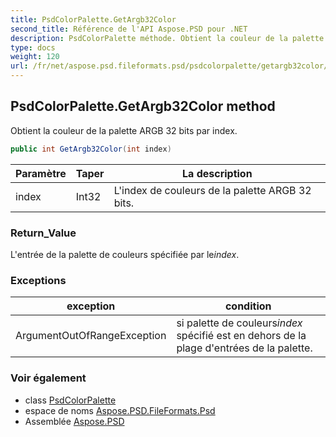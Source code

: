 ```yaml
---
title: PsdColorPalette.GetArgb32Color
second_title: Référence de l'API Aspose.PSD pour .NET
description: PsdColorPalette méthode. Obtient la couleur de la palette ARGB 32 bits par index.
type: docs
weight: 120
url: /fr/net/aspose.psd.fileformats.psd/psdcolorpalette/getargb32color/
---
```

## PsdColorPalette.GetArgb32Color method

Obtient la couleur de la palette ARGB 32 bits par index.

```csharp
public int GetArgb32Color(int index)
```

| Paramètre | Taper | La description |
| --- | --- | --- |
| index | Int32 | L'index de couleurs de la palette ARGB 32 bits. |

### Return_Value

L'entrée de la palette de couleurs spécifiée par le*index*.

### Exceptions

| exception | condition |
| --- | --- |
| ArgumentOutOfRangeException | si palette de couleurs*index* spécifié est en dehors de la plage d'entrées de la palette. |

### Voir également

* class [PsdColorPalette](../)
* espace de noms [Aspose.PSD.FileFormats.Psd](../../psdcolorpalette/)
* Assemblée [Aspose.PSD](../../../)


